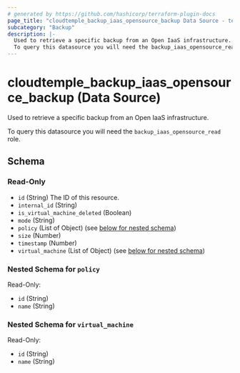 ```yaml
---
# generated by https://github.com/hashicorp/terraform-plugin-docs
page_title: "cloudtemple_backup_iaas_opensource_backup Data Source - terraform-provider-cloudtemple"
subcategory: "Backup"
description: |-
  Used to retrieve a specific backup from an Open IaaS infrastructure.
  To query this datasource you will need the backup_iaas_opensource_read role.
---
```


# cloudtemple_backup_iaas_opensource_backup (Data Source)

Used to retrieve a specific backup from an Open IaaS infrastructure.

To query this datasource you will need the `backup_iaas_opensource_read` role.



<!-- schema generated by tfplugindocs -->
## Schema

### Read-Only

- `id` (String) The ID of this resource.
- `internal_id` (String)
- `is_virtual_machine_deleted` (Boolean)
- `mode` (String)
- `policy` (List of Object) (see [below for nested schema](#nestedatt--policy))
- `size` (Number)
- `timestamp` (Number)
- `virtual_machine` (List of Object) (see [below for nested schema](#nestedatt--virtual_machine))

<a id="nestedatt--policy"></a>
### Nested Schema for `policy`

Read-Only:

- `id` (String)
- `name` (String)


<a id="nestedatt--virtual_machine"></a>
### Nested Schema for `virtual_machine`

Read-Only:

- `id` (String)
- `name` (String)


